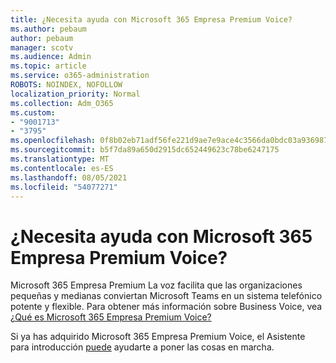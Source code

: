 ```yaml
---
title: ¿Necesita ayuda con Microsoft 365 Empresa Premium Voice?
ms.author: pebaum
author: pebaum
manager: scotv
ms.audience: Admin
ms.topic: article
ms.service: o365-administration
ROBOTS: NOINDEX, NOFOLLOW
localization_priority: Normal
ms.collection: Adm_O365
ms.custom:
- "9001713"
- "3795"
ms.openlocfilehash: 0f8b02eb71adf56fe221d9ae7e9ace4c3566da0bdc03a93698746e938a36a283
ms.sourcegitcommit: b5f7da89a650d2915dc652449623c78be6247175
ms.translationtype: MT
ms.contentlocale: es-ES
ms.lasthandoff: 08/05/2021
ms.locfileid: "54077271"
---
```

# <a name="need-help-with-microsoft-365-business-premium-voice"></a>¿Necesita ayuda con Microsoft 365 Empresa Premium Voice?

Microsoft 365 Empresa Premium La voz facilita que las organizaciones pequeñas y medianas conviertan Microsoft Teams en un sistema telefónico potente y flexible. Para obtener más información sobre Business Voice, vea [¿Qué es Microsoft 365 Empresa Premium Voice?](https://docs.microsoft.com/microsoftteams/business-voice/whats-business-voice)

Si ya has adquirido Microsoft 365 Empresa Premium Voice, el Asistente para introducción [puede](https://docs.microsoft.com/microsoftteams/business-voice/use-getting-started-wizard) ayudarte a poner las cosas en marcha. 
